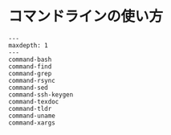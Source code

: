 # コマンドラインの使い方

```{toctree}
---
maxdepth: 1
---
command-bash
command-find
command-grep
command-rsync
command-sed
command-ssh-keygen
command-texdoc
command-tldr
command-uname
command-xargs
```
